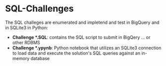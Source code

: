 # SQL-Challenges

The SQL challeges are enumerated and impletend and test in BigQuery and in SQLite3 in Python:
- <b> Challenge *.SQL</b>: contains the SQL script to submit in BigQery ... or other RDBMS
- <b> Challenge *.ypynb</b>: Python notebook that utilizes an SQLite3 connection to load data and execute the solution's SQL queries against an in-memory database
